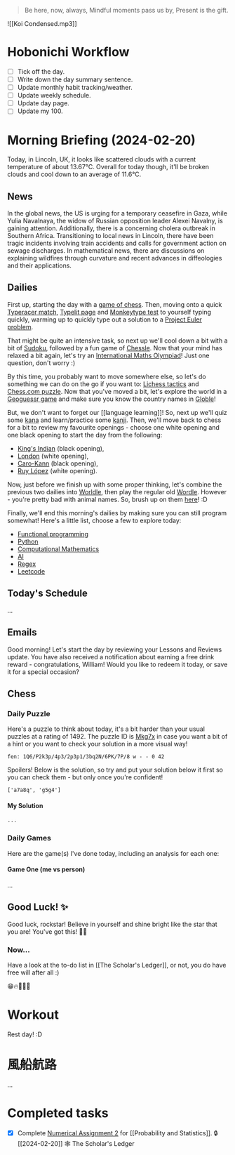 > Be here, now, always,
> Mindful moments pass us by,
> Present is the gift.

![[Koi Condensed.mp3]]

# Hobonichi Workflow

- [ ] Tick off the day.
- [ ] Write down the day summary sentence.
- [ ] Update monthly habit tracking/weather.
- [ ] Update weekly schedule.
- [ ] Update day page.
- [ ] Update my 100.

# Morning Briefing (2024-02-20)

Today, in Lincoln, UK, it looks like scattered clouds with a current temperature of about 13.67°C. Overall for today though, it'll be broken clouds and cool down to an average of 11.6°C.

## News

In the global news, the US is urging for a temporary ceasefire in Gaza, while Yulia Navalnaya, the widow of Russian opposition leader Alexei Navalny, is gaining attention. Additionally, there is a concerning cholera outbreak in Southern Africa. Transitioning to local news in Lincoln, there have been tragic incidents involving train accidents and calls for government action on sewage discharges. In mathematical news, there are discussions on explaining wildfires through curvature and recent advances in diffeologies and their applications.

## Dailies

First up, starting the day with a [game of chess](https://www.chess.com/play/online). Then, moving onto a quick [Typeracer match](https://play.typeracer.com), [Typelit page](https://www.typelit.io/typing-console/Metamorphosis) and [Monkeytype test](https://monkeytype.com) to yourself typing quickly, warming up to quickly type out a solution to a [Project Euler problem](https://projecteuler.net/archives).

That might be quite an intensive task, so next up we'll cool down a bit with a bit of [Sudoku](https://www.dailysudoku.com/sudoku/play.shtml?today=1), followed by a fun game of [Chessle](https://jackli.gg/chessle/). Now that your mind has relaxed a bit again, let's try an [International Maths Olympiad](obsidian://open?vault=content&file=IMO%20Questions%2Fmds%2Fmds)! Just one question, don't worry :)

By this time, you probably want to move somewhere else, so let's do something we can do on the go if you want to: [Lichess tactics](https://lichess.org/study/topic/Tactics/hot) and [Chess.com puzzle](https://www.chess.com/puzzles). Now that you've moved a bit, let's explore the world in a [Geoguessr game](https://www.geoguessr.com) and make sure you know the country names in [Globle](https://globle-game.com)!

But, we don't want to forget our [[language learning]]! So, next up we'll quiz some [kana](https://kana-quiz.tofugu.com) and learn/practice some [kanji](https://www.wanikani.com/dashboard). Then, we'll move back to chess for a bit to review my favourite openings - choose one white opening and one black opening to start the day from the following:

- [King's Indian](https://www.youtube.com/watch?v=5XyayUs6J1M) (black opening),
- [London](https://www.youtube.com/watch?v=dksvHyyI_Vo) (white opening),
- [Caro-Kann](https://www.youtube.com/watch?v=0p_881Nwoo4) (black opening),
- [Ruy López](https://www.youtube.com/watch?v=csJKauwbYFk) (white opening).

Now, just before we finish up with some proper thinking, let's combine the previous two dailies into [Worldle](https://worldle.teuteuf.fr), then play the regular old [Wordle](https://www.nytimes.com/games/wordle/index.html). However - you're pretty bad with animal names. So, brush up on them [here](https://metazooa.com)! :D

Finally, we'll end this morning's dailies by making sure you can still program somewhat! Here's a little list, choose a few to explore today:

- [Functional programming](https://www.hackerrank.com/domains/fp)
- [Python](https://www.hackerrank.com/domains/python)
- [Computational Mathematics](https://www.hackerrank.com/domains/mathematics)
- [AI](https://www.hackerrank.com/domains/ai)
- [Regex](https://www.hackerrank.com/domains/regex)
- [Leetcode](https://leetcode.com/problemset/)

## Today's Schedule

...

## Emails

Good morning! Let's start the day by reviewing your Lessons and Reviews update. You have also received a notification about earning a free drink reward - congratulations, William! Would you like to redeem it today, or save it for a special occasion?

## Chess

### Daily Puzzle

Here's a puzzle to think about today, it's a bit harder than your usual puzzles at a rating of 1492. The puzzle ID is [Mkg7x](https://lichess.org/training/Mkg7x) in case you want a bit of a hint or you want to check your solution in a more visual way!

```chessboard
fen: 1Q6/P2k3p/4p3/2p3p1/3bq2N/6PK/7P/8 w - - 0 42
```

Spoilers! Below is the solution, so try and put your solution below it first so you can check them - but only once you're confident!

```spoiler-block
['a7a8q', 'g5g4']
```

#### My Solution

```
...
```

### Daily Games

Here are the game(s) I've done today, including an analysis for each one:

#### Game One (me vs person)

...

## Good Luck! ✨

Good luck, rockstar! Believe in yourself and shine bright like the star that you are! You've got this! 🌟💪

### Now...

Have a look at the to-do list in [[The Scholar's Ledger]], or not, you do have free will after all :)

😁🔥🎉🌟🤗

# Workout

Rest day! :D

# 風船航路

...

# Completed tasks

- [x] Complete [Numerical Assignment 2](https://www.webassign.net/web/Student/Assignment-Responses/last?dep=34155561) for [[Probability and Statistics]]. 🔒 [[2024-02-20]] 🕸️ The Scholar's Ledger
